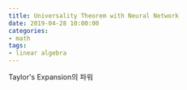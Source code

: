 ```yaml
---
title: Universality Theorem with Neural Network
date: 2019-04-28 10:00:00
categories:
- math
tags:
- linear algebra
---
```


Taylor's Expansion의 파워